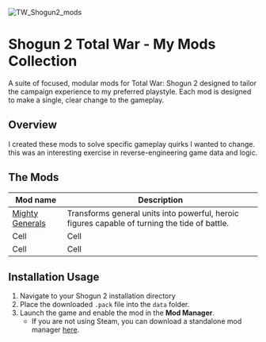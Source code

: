 ![TW_Shogun2_mods](https://github.com/user-attachments/assets/a61068f0-ecae-4b14-b68f-67eb1a059528)

# Shogun 2 Total War - My Mods Collection

A suite of focused, modular mods for Total War: Shogun 2 designed to tailor the campaign experience to my preferred playstyle. Each mod is designed to make a single, clear change to the gameplay.

## Overview

I created these mods to solve specific gameplay quirks I wanted to change. this was an interesting exercise in reverse-engineering game data and logic.

## The Mods

| Mod name | Description  | 
|--------|--------|
| [Mighty Generals](mighty-generals/) | Transforms general units into powerful, heroic figures capable of turning the tide of battle. |
| Cell | Cell |
| Cell | Cell | 

## Installation  Usage

1.  Navigate to your Shogun 2 installation directory
2.  Place the downloaded `.pack` file into the `data` folder.
3.  Launch the game and enable the mod in the **Mod Manager**.
    *   If you are not using Steam, you can download a standalone mod manager [here](https://sourceforge.net/projects/twmodmanager/).

